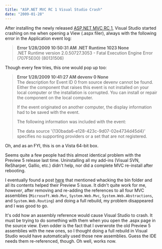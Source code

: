 ```yaml
---
title: "ASP.NET MVC RC 1 Visual Studio Crash"
date: "2009-01-28"
---
```


After installing the newly released [ASP.NET MVC RC 1](http://weblogs.asp.net/scottgu/archive/2009/01/27/asp-net-mvc-1-0-release-candidate-now-available.aspx), Visual Studio started crashing on me when opening a View (.aspx filer), always with the following error in the Application event log:

> **Error 1/28/2009 10:50:31 AM .NET Runtime 1023 None**  
> .NET Runtime version 2.0.50727.3053 - Fatal Execution Engine Error (707F5E00) (80131506)

Though every few tries, this one would pop up too:

> **Error 1/28/2009 10:41:27 AM devenv 0 None**  
> The description for Event ID 0 from source devenv cannot be found. Either the component that raises this event is not installed on your local computer or the installation is corrupted. You can install or repair the component on the local computer.
> 
> If the event originated on another computer, the display information had to be saved with the event.
> 
> The following information was included with the event:
> 
> The data source '{130bada6-e128-423c-9d07-02e4734d45d4}' specifies no supporting providers or a set that are not registered.

Oh, and as an FYI, this is on a Vista 64-bit box.

Seems quite a few people had this almost identical problem with the Preview 5 release last time. Uninstalling all my add-ins (Visual SVN, ReSharper, Gallio, etc.) didn't help, nor did a complete MVC re-install after rebooting.

I eventually found a post [here](http://www.babel-lutefisk.net/2008/09/fix-for-aspnet-mvc-preview-5-bug-with.html) that mentioned whacking the bin folder and all its contents helped their Preview 5 issue. It didn't quite work for me, _however_, after removing and re-adding the references to all four MVC assemblies (`Microsoft.Web.Mvc`, `System.Web.Mvc`, `System.Web.Abstractions`, and `System.Web.Routing`) and doing a full rebuild, my problem disappeared and I was good to go.

It's odd how an assembly reference would cause Visual Studio to crash. It must be trying to do something with them when you open the .aspx page in the source view. Even odder is the fact that I overwrote the old Preview 5 assemblies with the new ones, so I thought doing a full rebuild in Visual Studio would have automatically used those new assemblies. Guess the IDE needs them re-referenced, though. Oh well, works now.
